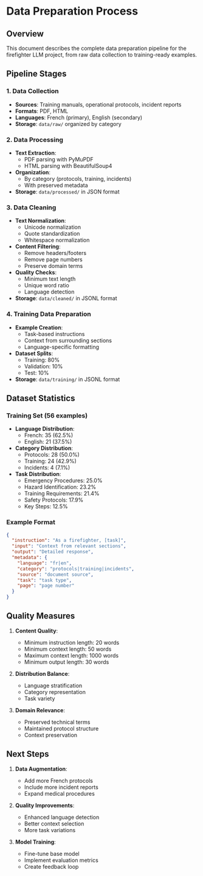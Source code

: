 # Data Preparation Process

## Overview
This document describes the complete data preparation pipeline for the firefighter LLM project, from raw data collection to training-ready examples.

## Pipeline Stages

### 1. Data Collection
- **Sources**: Training manuals, operational protocols, incident reports
- **Formats**: PDF, HTML
- **Languages**: French (primary), English (secondary)
- **Storage**: `data/raw/` organized by category

### 2. Data Processing
- **Text Extraction**:
  - PDF parsing with PyMuPDF
  - HTML parsing with BeautifulSoup4
- **Organization**:
  - By category (protocols, training, incidents)
  - With preserved metadata
- **Storage**: `data/processed/` in JSON format

### 3. Data Cleaning
- **Text Normalization**:
  - Unicode normalization
  - Quote standardization
  - Whitespace normalization
- **Content Filtering**:
  - Remove headers/footers
  - Remove page numbers
  - Preserve domain terms
- **Quality Checks**:
  - Minimum text length
  - Unique word ratio
  - Language detection
- **Storage**: `data/cleaned/` in JSONL format

### 4. Training Data Preparation
- **Example Creation**:
  - Task-based instructions
  - Context from surrounding sections
  - Language-specific formatting
- **Dataset Splits**:
  - Training: 80%
  - Validation: 10%
  - Test: 10%
- **Storage**: `data/training/` in JSONL format

## Dataset Statistics

### Training Set (56 examples)
- **Language Distribution**:
  - French: 35 (62.5%)
  - English: 21 (37.5%)
- **Category Distribution**:
  - Protocols: 28 (50.0%)
  - Training: 24 (42.9%)
  - Incidents: 4 (7.1%)
- **Task Distribution**:
  - Emergency Procedures: 25.0%
  - Hazard Identification: 23.2%
  - Training Requirements: 21.4%
  - Safety Protocols: 17.9%
  - Key Steps: 12.5%

### Example Format
```json
{
  "instruction": "As a firefighter, [task]",
  "input": "Context from relevant sections",
  "output": "Detailed response",
  "metadata": {
    "language": "fr|en",
    "category": "protocols|training|incidents",
    "source": "document source",
    "task": "task type",
    "page": "page number"
  }
}
```

## Quality Measures
1. **Content Quality**:
   - Minimum instruction length: 20 words
   - Minimum context length: 50 words
   - Maximum context length: 1000 words
   - Minimum output length: 30 words

2. **Distribution Balance**:
   - Language stratification
   - Category representation
   - Task variety

3. **Domain Relevance**:
   - Preserved technical terms
   - Maintained protocol structure
   - Context preservation

## Next Steps
1. **Data Augmentation**:
   - Add more French protocols
   - Include more incident reports
   - Expand medical procedures

2. **Quality Improvements**:
   - Enhanced language detection
   - Better context selection
   - More task variations

3. **Model Training**:
   - Fine-tune base model
   - Implement evaluation metrics
   - Create feedback loop
